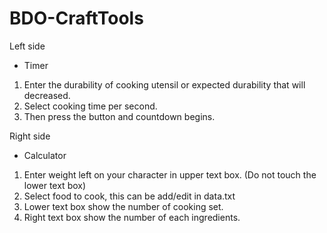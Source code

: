 # BDO-CraftTools

Left side
- Timer
1. Enter the durability of cooking utensil or expected durability that will decreased.
2. Select cooking time per second.
3. Then press the button and countdown begins.

Right side
- Calculator
1. Enter weight left on your character in upper text box. (Do not touch the lower text box)
2. Select food to cook, this can be add/edit in data.txt
3. Lower text box show the number of cooking set.
4. Right text box show the number of each ingredients.
